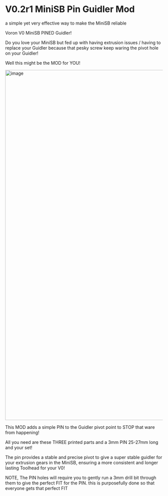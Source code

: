 # V0.2r1 MiniSB Pin Guidler Mod
a simple yet very effective way to make the MiniSB reliable

Voron V0 MiniSB PINED Guidler!

Do you love your MiniSB but fed up with having extrusion issues / having to replace your Guidler because that pesky screw keep waring the pivot hole on your Guidler!

Well this might be the MOD for YOU!

<img width="1398" height="1117" alt="image" src="https://github.com/user-attachments/assets/9d42be32-5fe0-48f1-8845-38f29079cbb1" />


This MOD adds a simple PIN to the Guidler pivot point to STOP that ware from happening!

All you need are these THREE printed parts and a 3mm PIN 25-27mm long and your set!

The pin provides a stable and precise pivot to give a super stable guidler for your extrusion gears in the MiniSB, ensuring a more consistent and longer lasting Toolhead for your V0!


NOTE, The PIN holes will require you to gently run a 3mm drill bit through them to give the perfect FIT for the PIN.
this is purposefully done so that everyone gets that perfect FIT
